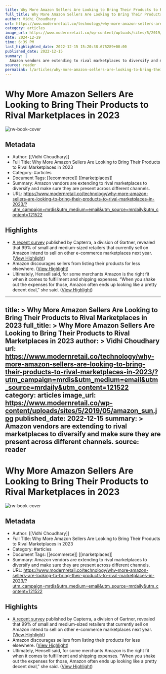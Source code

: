 ```yaml
---
title: Why More Amazon Sellers Are Looking to Bring Their Products to Rival Marketplaces in 2023
full_title: Why More Amazon Sellers Are Looking to Bring Their Products to Rival Marketplaces in 2023
author: Vidhi Choudhary
url: https://www.modernretail.co/technology/why-more-amazon-sellers-are-looking-to-bring-their-products-to-rival-marketplaces-in-2023/?utm_campaign=mrdis&utm_medium=email&utm_source=mrdaily&utm_content=121522
category: articles
image_url: https://www.modernretail.co/wp-content/uploads/sites/5/2019/05/amazon_sun.jpg
date: 2024-12-29
time: 6:39 PM
last_highlighted_date: 2022-12-15 15:20:38.675289+00:00
published_date: 2022-12-15
summary: |
  Amazon vendors are extending to rival marketplaces to diversify and make sure they are present across different channels.
source: reader
permalink: l/articles/why-more-amazon-sellers-are-looking-to-bring-their-products-to-rival-marketplaces-in-2023
---
```

# Why More Amazon Sellers Are Looking to Bring Their Products to Rival Marketplaces in 2023

![rw-book-cover](https://www.modernretail.co/wp-content/uploads/sites/5/2019/05/amazon_sun.jpg)

## Metadata
- Author: [[Vidhi Choudhary]]
- Full Title: Why More Amazon Sellers Are Looking to Bring Their Products to Rival Marketplaces in 2023
- Category: #articles
- Document Tags: [[ecommerce]] [[marketplaces]] 
- Summary: Amazon vendors are extending to rival marketplaces to diversify and make sure they are present across different channels.
- URL: https://www.modernretail.co/technology/why-more-amazon-sellers-are-looking-to-bring-their-products-to-rival-marketplaces-in-2023/?utm_campaign=mrdis&utm_medium=email&utm_source=mrdaily&utm_content=121522

## Highlights
- [A recent survey](https://www.capterra.com/resources/amazon-holiday-fulfillment-fee/) published by Capterra, a division of Gartner, revealed that 99% of small and medium-sized retailers that currently sell on Amazon intend to sell on other e-commerce marketplaces next year. ([View Highlight](https://read.readwise.io/read/01gmb5x3e7e23ywz84wzbabm93))
- Amazon discourages sellers from listing their products for less elsewhere. ([View Highlight](https://read.readwise.io/read/01gmb5wv0rez4bmzjvme0wjw4e))
- Ultimately, Hensell said, for some merchants Amazon is the right fit when it comes to fulfillment and shipping expenses. “When you shake out the expenses for those, Amazon often ends up looking like a pretty decent deal,” she said. ([View Highlight](https://read.readwise.io/read/01gmb5z2s8ebsy83b8p7z51wfk))


---
title: >
  Why More Amazon Sellers Are Looking to Bring Their Products to Rival Marketplaces in 2023
full_title: >
  Why More Amazon Sellers Are Looking to Bring Their Products to Rival Marketplaces in 2023
author: >
  Vidhi Choudhary
url: https://www.modernretail.co/technology/why-more-amazon-sellers-are-looking-to-bring-their-products-to-rival-marketplaces-in-2023/?utm_campaign=mrdis&utm_medium=email&utm_source=mrdaily&utm_content=121522
category: articles
image_url: https://www.modernretail.co/wp-content/uploads/sites/5/2019/05/amazon_sun.jpg
published_date: 2022-12-15
summary: >
  Amazon vendors are extending to rival marketplaces to diversify and make sure they are present across different channels.
source: reader
---
# Why More Amazon Sellers Are Looking to Bring Their Products to Rival Marketplaces in 2023

![rw-book-cover](https://www.modernretail.co/wp-content/uploads/sites/5/2019/05/amazon_sun.jpg)

## Metadata
- Author: [[Vidhi Choudhary]]
- Full Title: Why More Amazon Sellers Are Looking to Bring Their Products to Rival Marketplaces in 2023
- Category: #articles
- Document Tags: [[ecommerce]] [[marketplaces]] 
- Summary: Amazon vendors are extending to rival marketplaces to diversify and make sure they are present across different channels.
- URL: https://www.modernretail.co/technology/why-more-amazon-sellers-are-looking-to-bring-their-products-to-rival-marketplaces-in-2023/?utm_campaign=mrdis&utm_medium=email&utm_source=mrdaily&utm_content=121522

## Highlights
- [A recent survey](https://www.capterra.com/resources/amazon-holiday-fulfillment-fee/) published by Capterra, a division of Gartner, revealed that 99% of small and medium-sized retailers that currently sell on Amazon intend to sell on other e-commerce marketplaces next year. ([View Highlight](https://read.readwise.io/read/01gmb5x3e7e23ywz84wzbabm93))
- Amazon discourages sellers from listing their products for less elsewhere. ([View Highlight](https://read.readwise.io/read/01gmb5wv0rez4bmzjvme0wjw4e))
- Ultimately, Hensell said, for some merchants Amazon is the right fit when it comes to fulfillment and shipping expenses. “When you shake out the expenses for those, Amazon often ends up looking like a pretty decent deal,” she said. ([View Highlight](https://read.readwise.io/read/01gmb5z2s8ebsy83b8p7z51wfk))


